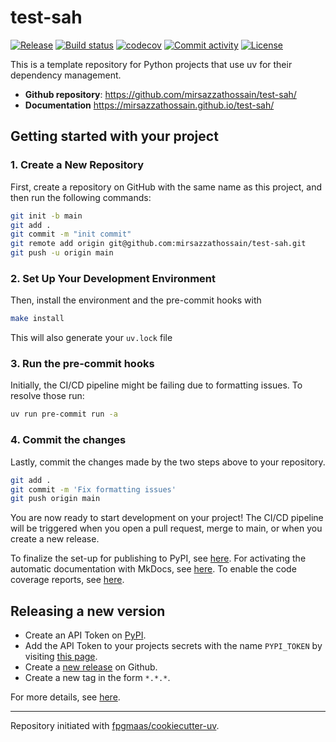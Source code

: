 # test-sah

[![Release](https://img.shields.io/github/v/release/mirsazzathossain/test-sah)](https://img.shields.io/github/v/release/mirsazzathossain/test-sah)
[![Build status](https://img.shields.io/github/actions/workflow/status/mirsazzathossain/test-sah/main.yml?branch=main)](https://github.com/mirsazzathossain/test-sah/actions/workflows/main.yml?query=branch%3Amain)
[![codecov](https://codecov.io/gh/mirsazzathossain/test-sah/branch/main/graph/badge.svg)](https://codecov.io/gh/mirsazzathossain/test-sah)
[![Commit activity](https://img.shields.io/github/commit-activity/m/mirsazzathossain/test-sah)](https://img.shields.io/github/commit-activity/m/mirsazzathossain/test-sah)
[![License](https://img.shields.io/github/license/mirsazzathossain/test-sah)](https://img.shields.io/github/license/mirsazzathossain/test-sah)

This is a template repository for Python projects that use uv for their dependency management.

- **Github repository**: <https://github.com/mirsazzathossain/test-sah/>
- **Documentation** <https://mirsazzathossain.github.io/test-sah/>

## Getting started with your project

### 1. Create a New Repository

First, create a repository on GitHub with the same name as this project, and then run the following commands:

```bash
git init -b main
git add .
git commit -m "init commit"
git remote add origin git@github.com:mirsazzathossain/test-sah.git
git push -u origin main
```

### 2. Set Up Your Development Environment

Then, install the environment and the pre-commit hooks with

```bash
make install
```

This will also generate your `uv.lock` file

### 3. Run the pre-commit hooks

Initially, the CI/CD pipeline might be failing due to formatting issues. To resolve those run:

```bash
uv run pre-commit run -a
```

### 4. Commit the changes

Lastly, commit the changes made by the two steps above to your repository.

```bash
git add .
git commit -m 'Fix formatting issues'
git push origin main
```

You are now ready to start development on your project!
The CI/CD pipeline will be triggered when you open a pull request, merge to main, or when you create a new release.

To finalize the set-up for publishing to PyPI, see [here](https://fpgmaas.github.io/cookiecutter-uv/features/publishing/#set-up-for-pypi).
For activating the automatic documentation with MkDocs, see [here](https://fpgmaas.github.io/cookiecutter-uv/features/mkdocs/#enabling-the-documentation-on-github).
To enable the code coverage reports, see [here](https://fpgmaas.github.io/cookiecutter-uv/features/codecov/).

## Releasing a new version

- Create an API Token on [PyPI](https://pypi.org/).
- Add the API Token to your projects secrets with the name `PYPI_TOKEN` by visiting [this page](https://github.com/github.com/mirsazzathossain/test-sah/settings/secrets/actions/new).
- Create a [new release](https://github.com/github.com/mirsazzathossain/test-sah/releases/new) on Github.
- Create a new tag in the form `*.*.*`.

For more details, see [here](https://fpgmaas.github.io/cookiecutter-uv/features/cicd/#how-to-trigger-a-release).

---

Repository initiated with [fpgmaas/cookiecutter-uv](https://github.com/fpgmaas/cookiecutter-uv).
